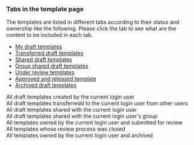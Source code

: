 ### Tabs in the template page

The templates are listed in different tabs according to their status and ownership like the following. Please click the tab to see what are the content to be included in each tab.

<div>
<ul class="nav nav-tabs"><li class="active"><a href="#forms" data-toggle="tab">My draft templates</a></li><li><a href="#transferredforms" data-toggle="tab">Transferred draft templates</a></li><li><a href="#sharedfroms" data-toggle="tab">Shared draft templates</a></li><li><a href="#groupsharedfroms" data-toggle="tab">Group shared draft templates</a></li><li><a href="#submittedforms" data-toggle="tab">Under review templates</a></li><li><a href="#closedforms" data-toggle="tab">Approved and released template</a></li><li><a href="#archivedforms" data-toggle="tab">Archived draft templates</a></li></ul>
<div class="tab-content well">
<div id="forms" class="tab-pane active">All draft templates created by the current login user</div>
<div id="transferredforms" class="tab-pane">All draft templates transferredd to the current login user from other users</div>
<div id="sharedfroms" class="tab-pane">All draft templates shared with the current login user</div>
<div id="groupsharedfroms" class="tab-pane">All draft templates shared with the current login user's group</div>
<div id="submittedforms" class="tab-pane">All templates owned by the current login user and submitted for review</div>
<div id="closedforms" class="tab-pane">All templates whose review process was closed</div>
<div id="archivedforms" class="tab-pane">All templates owned by the current login user and archived</div>
</div>
</div>
